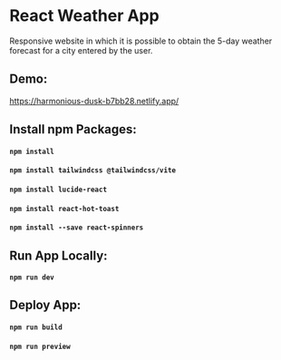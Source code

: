 # React Weather App

Responsive website in which it is possible to obtain the 5-day weather forecast for a city entered by the user.

## Demo:

https://harmonious-dusk-b7bb28.netlify.app/

## Install npm Packages:

#### `npm install`

#### `npm install tailwindcss @tailwindcss/vite`

#### `npm install lucide-react`

#### `npm install react-hot-toast`

#### `npm install --save react-spinners`

## Run App Locally:

#### `npm run dev`

## Deploy App:

#### `npm run build`

#### `npm run preview`
